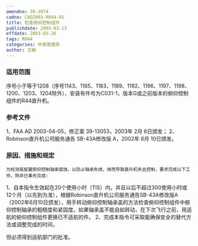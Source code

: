 ```yaml
---
amendno: 39-3974
cadno: CAD2003-R044-01
title: 检查俯仰控制组件
publishdate: 2003-03-13
effdate: 2003-03-26
tags: R044
categories: 中南管理局
author: 王敏
---
```


### 适用范围 
序号小于等于1208（序号1143、1165、1183、1189、1192、1196、1197、1198、1200、1203、1204除外）、安装有件号为C031-1，版本G或之前版本的俯仰控制组件的R44直升机。

<!--more-->
### 参考文件
1、FAA AD 2003-04-05，修正案 39-13053，2003年 2月 6日颁发；
 2、Robinson直升机公司服务通告 SB-43A修改版 A，2002年 6月 10日颁发。

### 原因、措施和规定 
    为检测尾旋翼俯仰控制轴承腐蚀，以防止轴承失效，继而导致直升机失去控制，要求完成以下工作，除非已事先完成: 
1、自本指令生效起在20个使用小时（TIS）内，并且以后不超过300使用小时或12个月（以先到为准），根据Robinson直升机公司服务通告SB-43A修改版A（2002年6月10日颁发），用手转动俯仰控制轴承盖的方法检查俯仰控制组件中俯仰控制轴承的粗糙度和紧固度。如果轴承盖不能自如转动，在下次飞行之前，用适航的俯仰控制组件更换已不适航的件。 
    2、完成本指令可采取能确保安全的替代方法或调整完成的时间，
  
但必须得到适航部门的批准。
